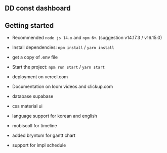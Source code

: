 ## DD const dashboard
## Getting started


- Recommended `node js 14.x` and `npm 6+`. (suggestion v14.17.3 / v16.15.0)
- Install dependencies: `npm install` / `yarn install`
- get a copy of .env file
- Start the project: `npm run start` / `yarn start`
- deployment on vercel.com
- Documentation on loom videos and clickup.com
- database supabase
- css material ui

- language support for korean and english

- mobiscoll for timeline
- added bryntum for gantt chart
- support for impl schedule







